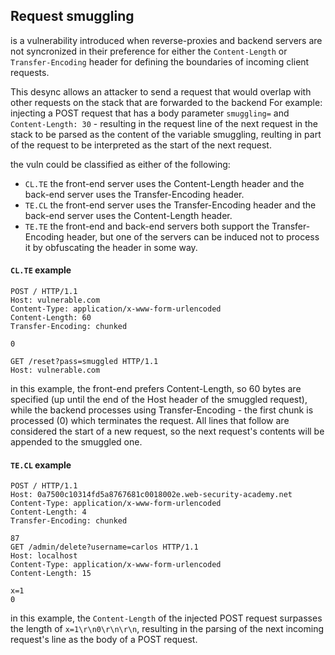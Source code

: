 ## Request smuggling
is a vulnerability introduced when reverse-proxies and backend servers are not syncronized in their preference for either the ```Content-Length```
or ```Transfer-Encoding``` header for defining the boundaries of incoming client requests.

This desync allows an attacker to send a request that would overlap with other requests on the stack that are forwarded to the backend 
For example: injecting a POST request that has a body parameter ```smuggling=``` and ```Content-Length: 30``` - 
resulting in the request line of the next request in the stack to be parsed as the content of the variable smuggling, reulting in part
of the request to be interpreted as the start of the next request.


the vuln could be classified as either of the following:

- ```CL.TE``` the front-end server uses the Content-Length header and the back-end server uses the Transfer-Encoding header.
- ```TE.CL``` the front-end server uses the Transfer-Encoding header and the back-end server uses the Content-Length header.
- ```TE.TE``` the front-end and back-end servers both support the Transfer-Encoding header, but one of the servers can be induced not to process it by obfuscating the header in some way.

#### ```CL.TE``` example
```
POST / HTTP/1.1
Host: vulnerable.com
Content-Type: application/x-www-form-urlencoded
Content-Length: 60
Transfer-Encoding: chunked

0

GET /reset?pass=smuggled HTTP/1.1
Host: vulnerable.com
```
in this example, the front-end prefers Content-Length, so 60 bytes are specified (up until the end of the Host header of the smuggled request), while the backend processes using Transfer-Encoding - 
the first chunk is processed (0) which terminates the request. All lines that follow are considered the start of a new request, so the next request's contents will be appended to the smuggled one.


#### ```TE.CL``` example
```
POST / HTTP/1.1
Host: 0a7500c10314fd5a8767681c0018002e.web-security-academy.net
Content-Type: application/x-www-form-urlencoded
Content-Length: 4
Transfer-Encoding: chunked

87
GET /admin/delete?username=carlos HTTP/1.1
Host: localhost
Content-Type: application/x-www-form-urlencoded
Content-Length: 15

x=1
0

```
in this example, the ```Content-Length``` of the injected POST request surpasses the length of ```x=1\r\n0\r\n\r\n```, resulting in the parsing of the next incoming request's line as
the body of a POST request.
